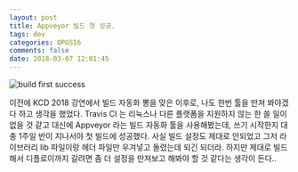 ```yaml
---
layout: post
title: Appveyor 빌드 첫 성공.
tags: dev
categories: OPGS16
comments: false
date: 2018-03-07 12:01:45
---
```


![build first success](..\..\..\..\..\images\201803\07\appveyor.PNG)

이전에 KCD 2018 강연에서 빌드 자동화 뽕을 맞은 이후로, 나도 한번 툴을 만져 봐야겠다 하고 생각을 했었다. Travis CI 는 리눅스나 다른 플랫폼을 지원하지 않는 한 쓸 일이 없을 것 같고 대신에 Appveyor 라는 빌드 자동화 툴을 사용해봤는데, 쓰기 시작한지 대충 1주일 반이 지나서야 첫 빌드에 성공했다. 사실 빌드 설정도 제대로 안되었고 그저 라이브러리 lib 파일이랑 헤더 파일만 우겨넣고 돌렸는데 되긴 되더라. 하지만 제대로 빌드해서 디플로이까지 갈려면 좀 더 설정을 만져보고 해봐야 할 것 같다는 생각이 든다..